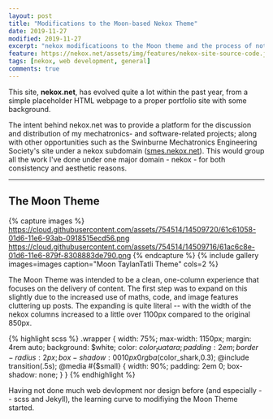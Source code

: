 ```yaml
---
layout: post
title: "Modifications to the Moon-based Nekox Theme"
date: 2019-11-27
modified: 2019-11-27
excerpt: "nekox modificatioons to the Moon theme and the process of not knowing web design"
feature: https://nekox.net/assets/img/features/nekox-site-source-code.jpg
tags: [nekox, web development, general]
comments: true
---
```



This site, **nekox.net**, has evolved quite a lot within the past year, from a simple placeholder HTML webpage to a proper portfolio site with some background. 

The intent behind nekox.net was to provide a platform for the discussion and distribution of my mechatronics- and software-related projects; along with other opportunities such as the Swinburne Mechatronics Engineering Society's site under a nekox subdomain ([smes.nekox.net](https://smes.nekox.net)). This would group all the work I've done under one major domain - nekox - for both consistency and aesthetic reasons.

---

## The Moon Theme

{% capture images %}
	https://cloud.githubusercontent.com/assets/754514/14509720/61c61058-01d6-11e6-93ab-0918515ecd56.png
    https://cloud.githubusercontent.com/assets/754514/14509716/61ac6c8e-01d6-11e6-879f-8308883de790.png
{% endcapture %}
{% include gallery images=images caption="Moon TaylanTatli Theme" cols=2 %}

The Moon Theme was intended to be a clean, one-column experience that focuses on the delivery of content. The first step was to expand on this slightly due to the increased use of maths, code, and image features cluttering up posts. The expanding is quite literal -- with the width of the nekox columns increased to a little over 1100px compared to the original 850px. 

{% highlight scss %}
.wrapper {
	width: 75%;
	max-width: 1150px;
	margin: 4rem auto;
	background: $white;
	color: $color_tuatara;
	padding: 2em;
	border-radius: 2px;
	box-shadow: 0 0 10px 0 rgba($color_shark,0.3);
	@include transition(.5s);
	@media #{$small} {
		width: 90%;
		padding: 2em 0;
	    box-shadow: none;
	}
}
{% endhighlight %}

Having not done much web devlopment nor design before (and especially -- scss and Jekyll), the learning curve to modifiying the Moon Theme started.